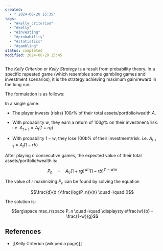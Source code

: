 ```yaml
---
created:
  - " 2024-06-20 15:35"
tags:
  - "#kelly_criterion"
  - "#kelly"
  - "#investing"
  - "#probability"
  - "#statistics"
  - "#gambling"
status: completed
modified: 2024-06-20 15:45
---
```

The *Kelly Criterion* or *Kelly Strategy* is a result from probability theory. In a specific repeated game (which resembles some gambling games and investment scenarios), it is the strategy achieving maximum gain/reward in the long run.

The formulation is as follows:

In a single game:

- The player invests (risks) $100r\%$ of their total assets/portfolio/wealth $A$.

- With probability $w$, they earn a return of $100g\%$ on their investment/risk. i.e. $A_{t+1}=A_t(1+rg)$

- With probability $1-w$, they lose $100b\%$ of their investment/risk. i.e. $A_{t+1}=A_t(1-rb)$

After playing $n$ consecutive games, the expected value of their total assets/portfolio/wealth is:

$$P_n \quad=\quad A_0(1+rg)^{wn}(1-rb)^{(1-w)n}$$

The value of $r$ maximizing $P_n$ can be found by solving the equation

$$\frac{d}{d r}\frac{log(P_n)}{n} \quad=\quad 0$$

The solution is:

$$arg\space max_r\space P_n \quad=\quad \displaystyle\frac{w}{b} - \frac{1-w}{g}$$
## References

* [[Kelly Criterion (wikipedia page)]]